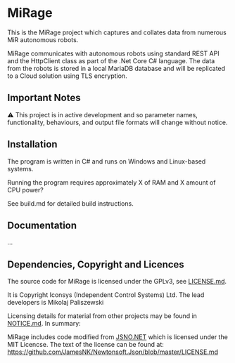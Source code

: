 # MiRage

This is the MiRage project which captures and collates data from numerous MiR autonomous robots.

MiRage communicates with autonomous robots using standard REST API and the HttpClient class as part of the .Net Core C# language. The data from the robots is stored in a local MariaDB database and will be replicated to a Cloud solution using TLS encryption.

## Important Notes

:warning: This project is in active development and so parameter names, functionality,
behaviours, and output file formats will change without notice.

## Installation

The program is written in C# and runs on Windows and Linux-based systems.

Running the program requires approximately X of RAM and X amount of CPU power?

See build.md for detailed build instructions.

## Documentation

...

## Dependencies, Copyright and Licences

The source code for MiRage is licensed under the GPLv3, see
[LICENSE.md](LICENSE.md).

It is Copyright Iconsys (Independent Control Systems) Ltd. The lead developers is Mikolaj Paliszewski

Licensing details for material from other projects may be found in
[NOTICE.md](NOTICE.md). In summary:

MiRage includes code modified from
[JSNO.NET](https://www.newtonsoft.com/json/help/html/Introduction.htm) which
is licensed under the MIT Licencse. The text of the license can be found at: <https://github.com/JamesNK/Newtonsoft.Json/blob/master/LICENSE.md>
